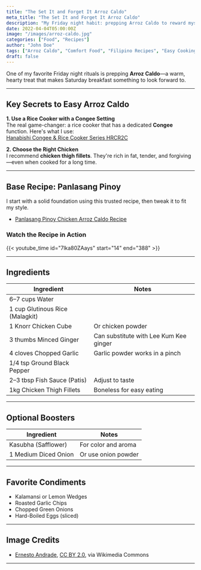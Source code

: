 ```yaml
---
title: "The Set It and Forget It Arroz Caldo"
meta_title: "The Set It and Forget It Arroz Caldo"
description: "My Friday night habit: prepping Arroz Caldo to reward myself with a cozy Saturday breakfast."
date: 2022-04-04T05:00:00Z
image: "/images/arroz-caldo.jpg"
categories: ["Food", "Recipes"]
author: "John Doe"
tags: ["Arroz Caldo", "Comfort Food", "Filipino Recipes", "Easy Cooking", "Rice Cooker Recipes", "Chicken Recipes", "Congee", "Home Cooking"]
draft: false
---
```

One of my favorite Friday night rituals is prepping **Arroz Caldo**—a warm, hearty treat that makes Saturday breakfast something to look forward to.

---

## Key Secrets to Easy Arroz Caldo

**1. Use a Rice Cooker with a Congee Setting**  
The real game-changer: a rice cooker that has a dedicated **Congee** function. Here's what I use:  
[Hanabishi Congee & Rice Cooker Series HRCR2C](https://myhanabishi.com/collections/rice-cookers-3/products/rice-cooker-hrc-r2c?variant=45693133881625)

**2. Choose the Right Chicken**  
I recommend **chicken thigh fillets**. They're rich in fat, tender, and forgiving—even when cooked for a long time.

---

## Base Recipe: Panlasang Pinoy

I start with a solid foundation using this trusted recipe, then tweak it to fit my style.

- [Panlasang Pinoy Chicken Arroz Caldo Recipe](https://panlasangpinoy.com/chicken-arroz-caldo-recipe-glutinous-rice-porridge/)

### Watch the Recipe in Action  
{{< youtube_time id="7lka80ZAays" start="14" end="388" >}}

---

## Ingredients

| Ingredient                      | Notes                                  |
| ------------------------------- | -------------------------------------- |
| 6–7 cups Water                  |                                        |
| 1 cup Glutinous Rice (Malagkit) |                                        |
| 1 Knorr Chicken Cube            | Or chicken powder                      |
| 3 thumbs Minced Ginger          | Can substitute with Lee Kum Kee ginger |
| 4 cloves Chopped Garlic         | Garlic powder works in a pinch         |
| 1/4 tsp Ground Black Pepper     |                                        |
| 2–3 tbsp Fish Sauce (Patis)     | Adjust to taste                        |
| 1kg Chicken Thigh Fillets       | Boneless for easy eating               |

---

## Optional Boosters

| Ingredient           | Notes               |
| -------------------- | ------------------- |
| Kasubha (Safflower)  | For color and aroma |
| 1 Medium Diced Onion | Or use onion powder |

---

## Favorite Condiments

- Kalamansi or Lemon Wedges
- Roasted Garlic Chips
- Chopped Green Onions
- Hard-Boiled Eggs (sliced)

---

## Image Credits

- <a href="https://commons.wikimedia.org/wiki/File:Home_-_Dinner.jpg">Ernesto Andrade</a>, <a href="https://creativecommons.org/licenses/by/2.0">CC BY 2.0</a>, via Wikimedia Commons

---
